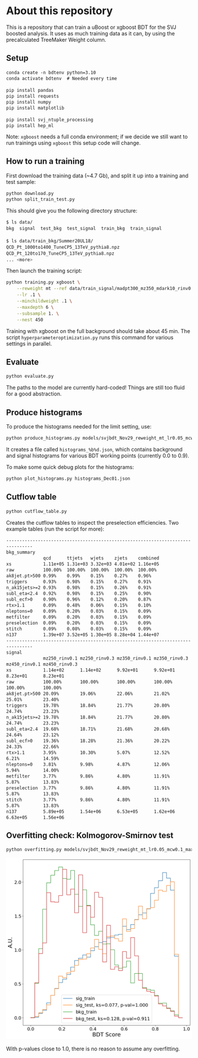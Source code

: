 # About this repository

This is a repository that can train a uBoost or xgboost BDT for the SVJ boosted analysis.
It uses as much training data as it can, by using the precalculated TreeMaker Weight column.


## Setup

```
conda create -n bdtenv python=3.10
conda activate bdtenv  # Needed every time

pip install pandas
pip install requests
pip install numpy
pip install matplotlib

pip install svj_ntuple_processing
pip install hep_ml
```

Note: `xgboost` needs a full conda environment; if we decide we still want to run trainings using `xgboost` this setup code will change.


## How to run a training

First download the training data (~4.7 Gb), and split it up into a training and test sample:

```bash
python download.py
python split_train_test.py
```

This should give you the following directory structure:

```bash
$ ls data/
bkg  signal  test_bkg  test_signal  train_bkg  train_signal

$ ls data/train_bkg/Summer20UL18/
QCD_Pt_1000to1400_TuneCP5_13TeV_pythia8.npz
QCD_Pt_120to170_TuneCP5_13TeV_pythia8.npz
... <more>
```

Then launch the training script:

```bash
python training.py xgboost \
    --reweight mt --ref data/train_signal/madpt300_mz350_mdark10_rinv0.1.npz \
    --lr .1 \
    --minchildweight .1 \
    --maxdepth 6 \
    --subsample 1. \
    --nest 450
```

Training with xgboost on the full background should take about 45 min.
The script `hyperparameteroptimization.py` runs this command for various settings in parallel.


## Evaluate

```bash
python evaluate.py
```

The paths to the model are currently hard-coded! Things are still too fluid for a good abstraction.


## Produce histograms

To produce the histograms needed for the limit setting, use:

```bash
python produce_histograms.py models/svjbdt_Nov29_reweight_mt_lr0.05_mcw0.1_maxd6_subs1.0_nest400.json
```

It creates a file called `histograms_%b%d.json`, which contains background and signal histograms for various BDT working points (currently 0.0 to 0.9).

To make some quick debug plots for the histograms:

```bash
python plot_histograms.py histograms_Dec01.json
```


## Cutflow table

```bash
python cutflow_table.py
```

Creates the cutflow tables to inspect the preselection efficiencies. Two example tables (run the script for more):

```
--------------------------------------------------------------------------------
bkg_summary
              qcd      ttjets   wjets    zjets    combined
xs            1.11e+05 1.31e+03 3.32e+03 4.01e+02 1.16e+05
raw           100.00%  100.00%  100.00%  100.00%  100.00%
ak8jet.pt>500 0.99%    0.99%    0.15%    0.27%    0.96%
triggers      0.93%    0.98%    0.15%    0.27%    0.91%
n_ak15jets>=2 0.93%    0.98%    0.15%    0.26%    0.91%
subl_eta<2.4  0.92%    0.98%    0.15%    0.25%    0.90%
subl_ecf>0    0.90%    0.96%    0.12%    0.20%    0.87%
rtx>1.1       0.09%    0.48%    0.06%    0.15%    0.10%
nleptons=0    0.09%    0.20%    0.03%    0.15%    0.09%
metfilter     0.09%    0.20%    0.03%    0.15%    0.09%
preselection  0.09%    0.20%    0.03%    0.15%    0.09%
stitch        0.09%    0.08%    0.03%    0.15%    0.09%
n137          1.39e+07 3.52e+05 1.30e+05 8.28e+04 1.44e+07
--------------------------------------------------------------------------------
signal
              mz250_rinv0.1 mz250_rinv0.3 mz350_rinv0.1 mz350_rinv0.3 mz450_rinv0.1 mz450_rinv0.3
xs            1.14e+02      1.14e+02      9.92e+01      9.92e+01      8.23e+01      8.23e+01     
raw           100.00%       100.00%       100.00%       100.00%       100.00%       100.00%      
ak8jet.pt>500 20.09%        19.06%        22.06%        21.02%        25.01%        23.40%       
triggers      19.78%        18.84%        21.77%        20.80%        24.74%        23.23%       
n_ak15jets>=2 19.78%        18.84%        21.77%        20.80%        24.74%        23.23%       
subl_eta<2.4  19.68%        18.71%        21.68%        20.68%        24.64%        23.12%       
subl_ecf>0    19.36%        18.28%        21.36%        20.22%        24.33%        22.66%       
rtx>1.1       3.95%         10.30%        5.07%         12.52%        6.21%         14.59%       
nleptons=0    3.81%         9.98%         4.87%         12.06%        5.94%         14.00%       
metfilter     3.77%         9.86%         4.80%         11.91%        5.87%         13.83%       
preselection  3.77%         9.86%         4.80%         11.91%        5.87%         13.83%       
stitch        3.77%         9.86%         4.80%         11.91%        5.87%         13.83%       
n137          5.89e+05      1.54e+06      6.53e+05      1.62e+06      6.63e+05      1.56e+06     
```


## Overfitting check: Kolmogorov-Smirnov test

```bash
python overfitting.py models/svjbdt_Nov29_reweight_mt_lr0.05_mcw0.1_maxd6_subs1.0_nest400.json
```

![overfit plot](example_plots/overfit.png)

With p-values close to 1.0, there is no reason to assume any overfitting.
